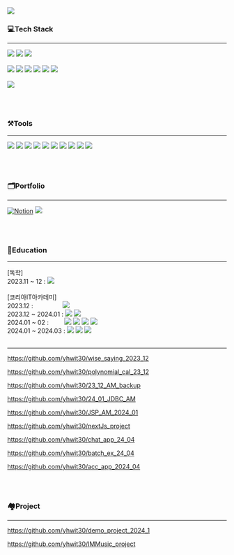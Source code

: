 
<img src="https://capsule-render.vercel.app/api?type=Waving&color=timeAuto&height=300&section=header&text=Youhyun%20Won&fontSize=90" />





### 💻Tech Stack
<hr>

<div>
<img src="https://img.shields.io/badge/java-007396?style=flat-square&logo=java&logoColor=white"/>
<img src="https://img.shields.io/badge/Python-3776AB?style=flat-square&logo=Python&logoColor=white"/>
<img src="https://img.shields.io/badge/C-A8B9CC?style=flat-square&logo=C&logoColor=white"/>
<br/>  <br/>
<img src="https://img.shields.io/badge/HTML5-E34F26?style=flat-square&logo=html5&logoColor=white"/>
<img src="https://img.shields.io/badge/JavaScript-F7DF1E?style=flat-square&logo=javascript&logoColor=black"/>
<img src="https://img.shields.io/badge/jQuery-0769AD?style=flat-square&logo=jQuery&logoColor=white"/>
<img src="https://img.shields.io/badge/Tailwind CSS-06B6D4?style=flat-square&logo=Tailwind CSS&logoColor=white"/>
<img src="https://img.shields.io/badge/React-61DAFB?style=flat-square&logo=React&logoColor=black"/>
<img src="https://img.shields.io/badge/Selenium-43B02A?style=flat-square&logo=Selenium&logoColor=white"/>
<br/><br/>
<img src="https://img.shields.io/badge/MySQL-4479A1?style=flat-square&logo=MySQL&logoColor=white"/>
</div>


<br/><br/>




### ⚒️Tools
<hr>
<div>
<img src="https://img.shields.io/badge/Spring-6DB33F?style=flat-square&logo=Spring&logoColor=white"/>
<img src="https://img.shields.io/badge/eclipseide-2C2255.svg?style=flat&amp;logo=eclipseide&amp;logoColor=white">
<img src="https://img.shields.io/badge/Git-F05032?style=flat-square&logo=git&logoColor=white"/>
<img src="https://img.shields.io/badge/GitHub-181717?style=flat-square&logo=GitHub&logoColor=white"/>
<img src="https://img.shields.io/badge/Postman-FF6C37?style=flat-square&logo=Postman&logoColor=white"/>
<img src="https://img.shields.io/badge/Visual Studio-5C2D91?style=flat-square&logo=Visual Studio&logoColor=white"/>
<img src="https://img.shields.io/badge/Visual Studio Code-007ACC?style=flat-square&logo=Visual Studio Code&logoColor=white"/>
<img src="https://img.shields.io/badge/figma-1b024f?style=flat&amp;logo=figma&amp;logoColor=white">
 <img src="https://img.shields.io/badge/Next.js-000000?style=flat-square&logo=Next.js&logoColor=white"/>
<img src="https://img.shields.io/badge/Node.js-339933?style=flat-square&logo=Node.js&logoColor=white"/>
</div>

<br/><br/>





### 🗂️Portfolio
<hr>

<div>
 <a href="https://ahead-addition-51b.notion.site/Youhyun-Won-7a0c476ab6b844ee92f9c8be01ac1a6c?pvs=4">
<img src="https://camo.githubusercontent.com/1c62188f3c05d57c207007eaded9d630cf1c1c9aceb101cbe354c625955b1df1/68747470733a2f2f696d672e736869656c64732e696f2f62616467652f4e6f74696f6e2d6439643964392e7376673f7374796c653d666c6174266c6f676f3d4e6f74696f6e266c6f676f436f6c6f723d626c61636b" alt="Notion" data-canonical-src="https://img.shields.io/badge/Notion-d9d9d9.svg?style=flat&amp;logo=Notion&amp;logoColor=white" style="max-width: 100%;"></a>
<a href="https://velog.io/@yhwit30/series"><img src="https://img.shields.io/badge/Velog-20C997?style=flat-square&logo=velog&logoColor=white"/></a>
</div>

<br/><br/>

### 🎒Education
<hr>
[독학]
<br/>
<div>
2023.11 ~ 12 : 
<img src="https://img.shields.io/badge/C-A8B9CC?style=flat-square&logo=C&logoColor=white"/>
</div>

<br/>
[코리아IT아카데미]
<br/>
<div>
2023.12 : &emsp;&emsp;&emsp;&emsp;&nbsp;
<img src="https://img.shields.io/badge/Python-3776AB?style=flat-square&logo=Python&logoColor=white"/>
</div>



<div>
2023.12 ~ 2024.01 :
<img src="https://img.shields.io/badge/java-007396?style=flat-square&logo=java&logoColor=white"/> <img src="https://img.shields.io/badge/Spring-6DB33F?style=flat-square&logo=Spring&logoColor=white"/>
</div>
<div>
2024.01 ~ 02 : &emsp;&emsp;
<img src="https://img.shields.io/badge/MySQL-4479A1?style=flat-square&logo=MySQL&logoColor=white"/> <img src="https://img.shields.io/badge/HTML5-E34F26?style=flat-square&logo=html5&logoColor=white"/> <img src="https://img.shields.io/badge/JavaScript-F7DF1E?style=flat-square&logo=javascript&logoColor=black"/>  <img src="https://img.shields.io/badge/Selenium-43B02A?style=flat-square&logo=Selenium&logoColor=white"/>
</div>
<div>
2024.01 ~ 2024.03 :
 <img src="https://img.shields.io/badge/Next.js-000000?style=flat-square&logo=Next.js&logoColor=white"/> <img src="https://img.shields.io/badge/Node.js-339933?style=flat-square&logo=Node.js&logoColor=white"/> <img src="https://img.shields.io/badge/React-61DAFB?style=flat-square&logo=React&logoColor=black"/> 
</div>

<br/>
<hr>

https://github.com/yhwit30/wise_saying_2023_12

https://github.com/yhwit30/polynomial_cal_23_12

https://github.com/yhwit30/23_12_AM_backup

https://github.com/yhwit30/24_01_JDBC_AM

https://github.com/yhwit30/JSP_AM_2024_01

https://github.com/yhwit30/nextJs_project

https://github.com/yhwit30/chat_app_24_04

https://github.com/yhwit30/batch_ex_24_04

https://github.com/yhwit30/acc_app_2024_04


<br/><br/>
### 🏘️Project
<hr>

https://github.com/yhwit30/demo_project_2024_1

https://github.com/yhwit30/IMMusic_project
